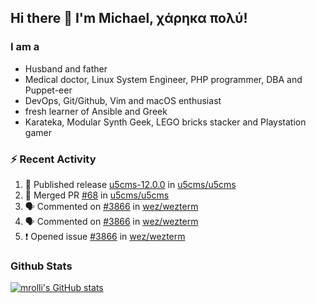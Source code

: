 ## Hi there 👋 I'm Michael, χάρηκα πολύ!

<!--
**mrolli/mrolli** is a ✨ _special_ ✨ repository because its `README.md` (this file) appears on your GitHub profile.

Here are some ideas to get you started:

- 🔭 I’m currently working on ...
- 🌱 I’m currently learning ...
- 👯 I’m looking to collaborate on ...
- 🤔 I’m looking for help with ...
- 💬 Ask me about ...
- 📫 How to reach me: ...
- 😄 Pronouns: ...
- ⚡ Fun fact: ...
-->

### I am a
- Husband and father
- Medical doctor, Linux System Engineer, PHP programmer, DBA and Puppet-eer
- DevOps, Git/Github, Vim and macOS enthusiast
- fresh learner of Ansible and Greek
- Karateka, Modular Synth Geek, LEGO bricks stacker and Playstation gamer 

### :zap: Recent Activity

<!--START_SECTION:activity-->
1. 🚀 Published release [u5cms-12.0.0](https://github.com/u5cms-12.0.0) in [u5cms/u5cms](https://github.com/u5cms/u5cms)
2. 🎉 Merged PR [#68](https://github.com/u5cms/u5cms/pull/68) in [u5cms/u5cms](https://github.com/u5cms/u5cms)
3. 🗣 Commented on [#3866](https://github.com/wez/wezterm/issues/3866) in [wez/wezterm](https://github.com/wez/wezterm)
4. 🗣 Commented on [#3866](https://github.com/wez/wezterm/issues/3866) in [wez/wezterm](https://github.com/wez/wezterm)
5. ❗ Opened issue [#3866](https://github.com/wez/wezterm/issues/3866) in [wez/wezterm](https://github.com/wez/wezterm)
<!--END_SECTION:activity-->

### Github Stats
[![mrolli's GitHub stats](https://github-readme-stats.vercel.app/api?username=mrolli&count_private=true&show_icons=true&theme=transparent)](https://github.com/anuraghazra/github-readme-stats)  
<!-- [![mrolli's Top Langs](https://github-readme-stats.vercel.app/api/top-langs/?username=mrolli&count_private=true&theme=onedark&hide=c%2B%2B,c,html,cmake,makefile&layout=compact)](https://github.com/anuraghazra/github-readme-stats) -->
